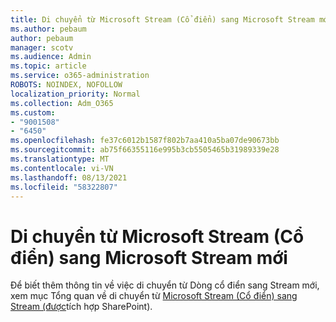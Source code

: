 ```yaml
---
title: Di chuyển từ Microsoft Stream (Cổ điển) sang Microsoft Stream mới
ms.author: pebaum
author: pebaum
manager: scotv
ms.audience: Admin
ms.topic: article
ms.service: o365-administration
ROBOTS: NOINDEX, NOFOLLOW
localization_priority: Normal
ms.collection: Adm_O365
ms.custom:
- "9001508"
- "6450"
ms.openlocfilehash: fe37c6012b1587f802b7aa410a5ba07de90673bb
ms.sourcegitcommit: ab75f66355116e995b3cb5505465b31989339e28
ms.translationtype: MT
ms.contentlocale: vi-VN
ms.lasthandoff: 08/13/2021
ms.locfileid: "58322807"
---
```

# <a name="migrate-from-microsoft-stream-classic-to-the-new-microsoft-stream"></a>Di chuyển từ Microsoft Stream (Cổ điển) sang Microsoft Stream mới

Để biết thêm thông tin về việc di chuyển từ Dòng cổ điển sang Stream mới, xem mục Tổng quan về di chuyển từ [Microsoft Stream (Cổ điển) sang Stream (được](https://docs.microsoft.com/stream/streamnew/stream-classic-to-new-migration-overview)tích hợp SharePoint).